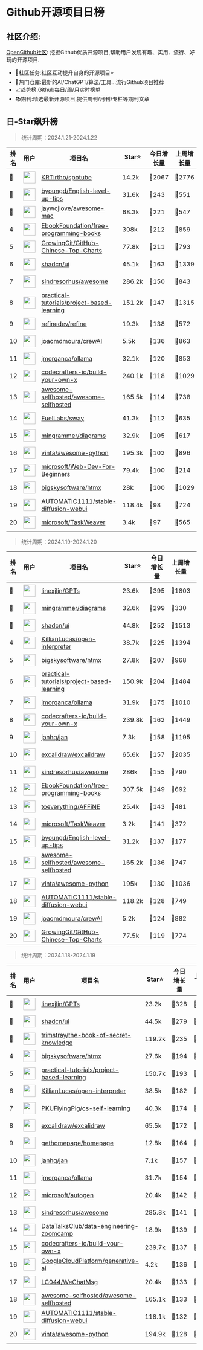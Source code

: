 # Github开源项目日榜

## 社区介绍:

[OpenGithub社区](http://open.itc.cn/): 挖掘Github优质开源项目,帮助用户发现有趣、实用、流行、好玩的开源项目.

- 🤝社区任务:社区互动提升自身的开源项目⭐
- 🌋热门仓库:最新的AI/ChatGPT/算法/工具...流行Github项目推荐
- 📈趋势榜:Github每日/周/月实时榜单
- 📚期刊:精选最新开源项目,提供周刊/月刊/专栏等期刊文章

## 日-Star飙升榜

> 统计周期：2024.1.21-2024.1.22

| 排名        |  用户     |  项目名          | Star⭐          | 今日增长量     | 上周增长量      |  开源时间   |
|------------|------------|---------------|---------------- |--------------|----------------|------------|
| 🥇 | <img src="https://avatars.githubusercontent.com/u/61944859?u=912270e4ade246b3f8555e7a8db6a58efe6f4587&v=4" alt="" size="32" height="32" width="32" data-view-component="true" class="avatar circle"> | [KRTirtho/spotube](https://github.com/KRTirtho/spotube)| 14.2k  | 🔺2067| 🔺2776 | 2021-02-14 |
| 🥈 | <img src="https://avatars.githubusercontent.com/u/16145783?u=d3427dc9181a9a33de66f739b98b282f4c3d13ed&v=4" alt="" size="32" height="32" width="32" data-view-component="true" class="avatar circle"> | [byoungd/English-level-up-tips](https://github.com/byoungd/English-level-up-tips)| 31.6k  | 🔺243| 🔺551 | 2017-05-30 |
| 🥉 | <img src="https://avatars.githubusercontent.com/u/1680273?u=4471b74deb9973096418a93960c664c5ea3bd159&v=4" alt="" size="32" height="32" width="32" data-view-component="true" class="avatar circle"> | [jaywcjlove/awesome-mac](https://github.com/jaywcjlove/awesome-mac)| 68.3k  | 🔺221| 🔺547 | 2016-07-17 |
| 4 | <img src="https://avatars.githubusercontent.com/u/14127308?v=4" alt="" size="32" height="32" width="32" data-view-component="true" class="avatar circle"> | [EbookFoundation/free-programming-books](https://github.com/EbookFoundation/free-programming-books)| 308k  | 🔺212| 🔺859 | 2013-10-11 |
| 5 | <img src="https://avatars.githubusercontent.com/u/21018904?u=bcc423f3536e0ea420dfe438d96b36a7ff2704d7&v=4" alt="" size="32" height="32" width="32" data-view-component="true" class="avatar circle"> | [GrowingGit/GitHub-Chinese-Top-Charts](https://github.com/GrowingGit/GitHub-Chinese-Top-Charts)| 77.8k  | 🔺211| 🔺793 | 2019-09-05 |
| 6 | <img src="https://avatars.githubusercontent.com/u/139895814?v=4" alt="" size="32" height="32" width="32" data-view-component="true" class="avatar circle"> | [shadcn/ui](https://github.com/shadcn/ui)| 45.1k  | 🔺163| 🔺1339 | 2023-01-04 |
| 7 | <img src="https://avatars.githubusercontent.com/u/170270?u=34acd557a042ac478d273a4621570cadb6b0bd89&v=4" alt="" size="32" height="32" width="32" data-view-component="true" class="avatar circle"> | [sindresorhus/awesome](https://github.com/sindresorhus/awesome)| 286.2k  | 🔺150| 🔺843 | 2014-07-11 |
| 8 | <img src="https://avatars.githubusercontent.com/u/89421154?v=4" alt="" size="32" height="32" width="32" data-view-component="true" class="avatar circle"> | [practical-tutorials/project-based-learning](https://github.com/practical-tutorials/project-based-learning)| 151.2k  | 🔺147| 🔺1315 | 2017-04-12 |
| 9 | <img src="https://avatars.githubusercontent.com/u/104967037?v=4" alt="" size="32" height="32" width="32" data-view-component="true" class="avatar circle"> | [refinedev/refine](https://github.com/refinedev/refine)| 19.3k  | 🔺138| 🔺572 | 2021-01-20 |
| 10 | <img src="https://avatars.githubusercontent.com/u/667063?u=c0ea6956bba58ee8baabb6568f0374263ed96f1d&v=4" alt="" size="32" height="32" width="32" data-view-component="true" class="avatar circle"> | [joaomdmoura/crewAI](https://github.com/joaomdmoura/crewAI)| 5.5k  | 🔺136| 🔺863 | 2023-10-27 |
| 11 | <img src="https://avatars.githubusercontent.com/u/251292?u=a7465aae734d2cbc12d26b885b07d466d969bf0c&v=4" alt="" size="32" height="32" width="32" data-view-component="true" class="avatar circle"> | [jmorganca/ollama](https://github.com/jmorganca/ollama)| 32.1k  | 🔺120| 🔺853 | 2023-06-27 |
| 12 | <img src="https://avatars.githubusercontent.com/u/58904235?v=4" alt="" size="32" height="32" width="32" data-view-component="true" class="avatar circle"> | [codecrafters-io/build-your-own-x](https://github.com/codecrafters-io/build-your-own-x)| 240.1k  | 🔺118| 🔺1029 | 2018-05-09 |
| 13 | <img src="https://avatars.githubusercontent.com/u/24270415?v=4" alt="" size="32" height="32" width="32" data-view-component="true" class="avatar circle"> | [awesome-selfhosted/awesome-selfhosted](https://github.com/awesome-selfhosted/awesome-selfhosted)| 165.5k  | 🔺114| 🔺738 | 2015-06-01 |
| 14 | <img src="https://avatars.githubusercontent.com/u/55993183?v=4" alt="" size="32" height="32" width="32" data-view-component="true" class="avatar circle"> | [FuelLabs/sway](https://github.com/FuelLabs/sway)| 41.3k  | 🔺112| 🔺635 | 2021-01-20 |
| 15 | <img src="https://avatars.githubusercontent.com/u/6178510?u=f9940c5492bc7ede04a9f2ea7df3aae973e45165&v=4" alt="" size="32" height="32" width="32" data-view-component="true" class="avatar circle"> | [mingrammer/diagrams](https://github.com/mingrammer/diagrams)| 32.9k  | 🔺105| 🔺617 | 2020-02-02 |
| 16 | <img src="https://avatars.githubusercontent.com/u/652070?u=95b472a9a11b64ee0f74512ad918d762d42c213c&v=4" alt="" size="32" height="32" width="32" data-view-component="true" class="avatar circle"> | [vinta/awesome-python](https://github.com/vinta/awesome-python)| 195.3k  | 🔺102| 🔺896 | 2014-06-28 |
| 17 | <img src="https://avatars.githubusercontent.com/u/6154722?v=4" alt="" size="32" height="32" width="32" data-view-component="true" class="avatar circle"> | [microsoft/Web-Dev-For-Beginners](https://github.com/microsoft/Web-Dev-For-Beginners)| 79.4k  | 🔺100| 🔺214 | 2020-11-10 |
| 18 | <img src="https://avatars.githubusercontent.com/u/48798027?v=4" alt="" size="32" height="32" width="32" data-view-component="true" class="avatar circle"> | [bigskysoftware/htmx](https://github.com/bigskysoftware/htmx)| 28k  | 🔺100| 🔺1029 | 2020-04-14 |
| 19 | <img src="https://avatars.githubusercontent.com/u/20920490?u=8bdc7c9401f507e51b55e558baa8184d4ed30c7d&v=4" alt="" size="32" height="32" width="32" data-view-component="true" class="avatar circle"> | [AUTOMATIC1111/stable-diffusion-webui](https://github.com/AUTOMATIC1111/stable-diffusion-webui)| 118.4k  | 🔺98| 🔺724 | 2022-08-22 |
| 20 | <img src="https://avatars.githubusercontent.com/u/6154722?v=4" alt="" size="32" height="32" width="32" data-view-component="true" class="avatar circle"> | [microsoft/TaskWeaver](https://github.com/microsoft/TaskWeaver)| 3.4k  | 🔺97| 🔺565 | 2023-09-11 |


> 统计周期：2024.1.19-2024.1.20

| 排名        |  用户     |  项目名          | Star⭐          | 今日增长量     | 上周增长量      |  开源时间   |
|------------|------------|---------------|---------------- |--------------|----------------|------------|
| 🥇 | <img src="https://avatars.githubusercontent.com/u/3595733?u=442ccd775c6a5c2bd262fb78c0fd458697081e30&v=4" alt="" size="32" height="32" width="32" data-view-component="true" class="avatar circle"> | [linexjlin/GPTs](https://github.com/linexjlin/GPTs)| 23.6k  | 🔺395| 🔺1803 | 2023-11-11 |
| 🥈 | <img src="https://avatars.githubusercontent.com/u/6178510?u=f9940c5492bc7ede04a9f2ea7df3aae973e45165&v=4" alt="" size="32" height="32" width="32" data-view-component="true" class="avatar circle"> | [mingrammer/diagrams](https://github.com/mingrammer/diagrams)| 32.6k  | 🔺299| 🔺330 | 2020-02-02 |
| 🥉 | <img src="https://avatars.githubusercontent.com/u/139895814?v=4" alt="" size="32" height="32" width="32" data-view-component="true" class="avatar circle"> | [shadcn/ui](https://github.com/shadcn/ui)| 44.8k  | 🔺252| 🔺1513 | 2023-01-04 |
| 4 | <img src="https://avatars.githubusercontent.com/u/63927363?u=9a5a30771011c3cfdde19cd51d18d85e7ed6d53f&v=4" alt="" size="32" height="32" width="32" data-view-component="true" class="avatar circle"> | [KillianLucas/open-interpreter](https://github.com/KillianLucas/open-interpreter)| 38.7k  | 🔺225| 🔺1394 | 2023-07-14 |
| 5 | <img src="https://avatars.githubusercontent.com/u/48798027?v=4" alt="" size="32" height="32" width="32" data-view-component="true" class="avatar circle"> | [bigskysoftware/htmx](https://github.com/bigskysoftware/htmx)| 27.8k  | 🔺207| 🔺968 | 2020-04-14 |
| 6 | <img src="https://avatars.githubusercontent.com/u/89421154?v=4" alt="" size="32" height="32" width="32" data-view-component="true" class="avatar circle"> | [practical-tutorials/project-based-learning](https://github.com/practical-tutorials/project-based-learning)| 150.9k  | 🔺204| 🔺1484 | 2017-04-12 |
| 7 | <img src="https://avatars.githubusercontent.com/u/251292?u=a7465aae734d2cbc12d26b885b07d466d969bf0c&v=4" alt="" size="32" height="32" width="32" data-view-component="true" class="avatar circle"> | [jmorganca/ollama](https://github.com/jmorganca/ollama)| 31.9k  | 🔺175| 🔺1010 | 2023-06-27 |
| 8 | <img src="https://avatars.githubusercontent.com/u/58904235?v=4" alt="" size="32" height="32" width="32" data-view-component="true" class="avatar circle"> | [codecrafters-io/build-your-own-x](https://github.com/codecrafters-io/build-your-own-x)| 239.8k  | 🔺162| 🔺1449 | 2018-05-09 |
| 9 | <img src="https://avatars.githubusercontent.com/u/102363196?v=4" alt="" size="32" height="32" width="32" data-view-component="true" class="avatar circle"> | [janhq/jan](https://github.com/janhq/jan)| 7.3k  | 🔺158| 🔺1195 | 2023-08-17 |
| 10 | <img src="https://avatars.githubusercontent.com/u/59452120?v=4" alt="" size="32" height="32" width="32" data-view-component="true" class="avatar circle"> | [excalidraw/excalidraw](https://github.com/excalidraw/excalidraw)| 65.6k  | 🔺157| 🔺2035 | 2020-01-02 |
| 11 | <img src="https://avatars.githubusercontent.com/u/170270?u=34acd557a042ac478d273a4621570cadb6b0bd89&v=4" alt="" size="32" height="32" width="32" data-view-component="true" class="avatar circle"> | [sindresorhus/awesome](https://github.com/sindresorhus/awesome)| 286k  | 🔺155| 🔺790 | 2014-07-11 |
| 12 | <img src="https://avatars.githubusercontent.com/u/14127308?v=4" alt="" size="32" height="32" width="32" data-view-component="true" class="avatar circle"> | [EbookFoundation/free-programming-books](https://github.com/EbookFoundation/free-programming-books)| 307.5k  | 🔺149| 🔺692 | 2013-10-11 |
| 13 | <img src="https://avatars.githubusercontent.com/u/78728988?v=4" alt="" size="32" height="32" width="32" data-view-component="true" class="avatar circle"> | [toeverything/AFFiNE](https://github.com/toeverything/AFFiNE)| 25.4k  | 🔺143| 🔺481 | 2022-08-01 |
| 14 | <img src="https://avatars.githubusercontent.com/u/6154722?v=4" alt="" size="32" height="32" width="32" data-view-component="true" class="avatar circle"> | [microsoft/TaskWeaver](https://github.com/microsoft/TaskWeaver)| 3.2k  | 🔺141| 🔺372 | 2023-09-11 |
| 15 | <img src="https://avatars.githubusercontent.com/u/16145783?u=d3427dc9181a9a33de66f739b98b282f4c3d13ed&v=4" alt="" size="32" height="32" width="32" data-view-component="true" class="avatar circle"> | [byoungd/English-level-up-tips](https://github.com/byoungd/English-level-up-tips)| 31.2k  | 🔺137| 🔺177 | 2017-05-30 |
| 16 | <img src="https://avatars.githubusercontent.com/u/24270415?v=4" alt="" size="32" height="32" width="32" data-view-component="true" class="avatar circle"> | [awesome-selfhosted/awesome-selfhosted](https://github.com/awesome-selfhosted/awesome-selfhosted)| 165.2k  | 🔺136| 🔺747 | 2015-06-01 |
| 17 | <img src="https://avatars.githubusercontent.com/u/652070?u=95b472a9a11b64ee0f74512ad918d762d42c213c&v=4" alt="" size="32" height="32" width="32" data-view-component="true" class="avatar circle"> | [vinta/awesome-python](https://github.com/vinta/awesome-python)| 195k  | 🔺130| 🔺1036 | 2014-06-28 |
| 18 | <img src="https://avatars.githubusercontent.com/u/20920490?u=8bdc7c9401f507e51b55e558baa8184d4ed30c7d&v=4" alt="" size="32" height="32" width="32" data-view-component="true" class="avatar circle"> | [AUTOMATIC1111/stable-diffusion-webui](https://github.com/AUTOMATIC1111/stable-diffusion-webui)| 118.2k  | 🔺128| 🔺749 | 2022-08-22 |
| 19 | <img src="https://avatars.githubusercontent.com/u/667063?u=c0ea6956bba58ee8baabb6568f0374263ed96f1d&v=4" alt="" size="32" height="32" width="32" data-view-component="true" class="avatar circle"> | [joaomdmoura/crewAI](https://github.com/joaomdmoura/crewAI)| 5.2k  | 🔺124| 🔺882 | 2023-10-27 |
| 20 | <img src="https://avatars.githubusercontent.com/u/21018904?u=bcc423f3536e0ea420dfe438d96b36a7ff2704d7&v=4" alt="" size="32" height="32" width="32" data-view-component="true" class="avatar circle"> | [GrowingGit/GitHub-Chinese-Top-Charts](https://github.com/GrowingGit/GitHub-Chinese-Top-Charts)| 77.5k  | 🔺119| 🔺774 | 2019-09-05 |


> 统计周期：2024.1.18-2024.1.19

| 排名        |  用户     |  项目名          | Star⭐          | 今日增长量     | 上周增长量      |  创建时间   |
|------------|------------|---------------|---------------- |--------------|----------------|------------|
| 🥇 | <img src="https://avatars.githubusercontent.com/u/3595733?u=442ccd775c6a5c2bd262fb78c0fd458697081e30&v=4" alt="" size="32" height="32" width="32" data-view-component="true" class="avatar circle"> | [linexjlin/GPTs](https://github.com/linexjlin/GPTs)| 23.2k  | 🔺328| 🔺1480 | 2023-11-11 |
| 🥈 | <img src="https://avatars.githubusercontent.com/u/139895814?v=4" alt="" size="32" height="32" width="32" data-view-component="true" class="avatar circle"> | [shadcn/ui](https://github.com/shadcn/ui)| 44.5k  | 🔺279| 🔺1610 | 2023-01-04 |
| 🥉 | <img src="https://avatars.githubusercontent.com/u/31127917?v=4" alt="" size="32" height="32" width="32" data-view-component="true" class="avatar circle"> | [trimstray/the-book-of-secret-knowledge](https://github.com/trimstray/the-book-of-secret-knowledge)| 119.2k  | 🔺235| 🔺901 | 2018-06-23 |
| 4 | <img src="https://avatars.githubusercontent.com/u/48798027?v=4" alt="" size="32" height="32" width="32" data-view-component="true" class="avatar circle"> | [bigskysoftware/htmx](https://github.com/bigskysoftware/htmx)| 27.6k  | 🔺194| 🔺829 | 2020-04-14 |
| 5 | <img src="https://avatars.githubusercontent.com/u/89421154?v=4" alt="" size="32" height="32" width="32" data-view-component="true" class="avatar circle"> | [practical-tutorials/project-based-learning](https://github.com/practical-tutorials/project-based-learning)| 150.7k  | 🔺193| 🔺1463 | 2017-04-12 |
| 6 | <img src="https://avatars.githubusercontent.com/u/63927363?u=9a5a30771011c3cfdde19cd51d18d85e7ed6d53f&v=4" alt="" size="32" height="32" width="32" data-view-component="true" class="avatar circle"> | [KillianLucas/open-interpreter](https://github.com/KillianLucas/open-interpreter)| 38.5k  | 🔺182| 🔺1402 | 2023-07-14 |
| 7 | <img src="https://avatars.githubusercontent.com/u/60659728?u=6d9732dc87e3cf8d6952b25499519c2c3f289680&v=4" alt="" size="32" height="32" width="32" data-view-component="true" class="avatar circle"> | [PKUFlyingPig/cs-self-learning](https://github.com/PKUFlyingPig/cs-self-learning)| 40.3k  | 🔺174| 🔺548 | 2021-10-20 |
| 8 | <img src="https://avatars.githubusercontent.com/u/59452120?v=4" alt="" size="32" height="32" width="32" data-view-component="true" class="avatar circle"> | [excalidraw/excalidraw](https://github.com/excalidraw/excalidraw)| 65.5k  | 🔺172| 🔺2308 | 2020-01-02 |
| 9 | <img src="https://avatars.githubusercontent.com/u/122929872?v=4" alt="" size="32" height="32" width="32" data-view-component="true" class="avatar circle"> | [gethomepage/homepage](https://github.com/gethomepage/homepage)| 12.8k  | 🔺164| 🔺483 | 2022-08-24 |
| 10 | <img src="https://avatars.githubusercontent.com/u/102363196?v=4" alt="" size="32" height="32" width="32" data-view-component="true" class="avatar circle"> | [janhq/jan](https://github.com/janhq/jan)| 7.1k  | 🔺157| 🔺1237 | 2023-08-17 |
| 11 | <img src="https://avatars.githubusercontent.com/u/251292?u=a7465aae734d2cbc12d26b885b07d466d969bf0c&v=4" alt="" size="32" height="32" width="32" data-view-component="true" class="avatar circle"> | [jmorganca/ollama](https://github.com/jmorganca/ollama)| 31.7k  | 🔺154| 🔺973 | 2023-06-27 |
| 12 | <img src="https://avatars.githubusercontent.com/u/6154722?v=4" alt="" size="32" height="32" width="32" data-view-component="true" class="avatar circle"> | [microsoft/autogen](https://github.com/microsoft/autogen)| 20.4k  | 🔺142| 🔺827 | 2023-08-18 |
| 13 | <img src="https://avatars.githubusercontent.com/u/170270?u=34acd557a042ac478d273a4621570cadb6b0bd89&v=4" alt="" size="32" height="32" width="32" data-view-component="true" class="avatar circle"> | [sindresorhus/awesome](https://github.com/sindresorhus/awesome)| 285.8k  | 🔺141| 🔺759 | 2014-07-11 |
| 14 | <img src="https://avatars.githubusercontent.com/u/72699292?v=4" alt="" size="32" height="32" width="32" data-view-component="true" class="avatar circle"> | [DataTalksClub/data-engineering-zoomcamp](https://github.com/DataTalksClub/data-engineering-zoomcamp)| 18.9k  | 🔺139| 🔺1522 | 2021-10-21 |
| 15 | <img src="https://avatars.githubusercontent.com/u/58904235?v=4" alt="" size="32" height="32" width="32" data-view-component="true" class="avatar circle"> | [codecrafters-io/build-your-own-x](https://github.com/codecrafters-io/build-your-own-x)| 239.7k  | 🔺137| 🔺1420 | 2018-05-09 |
| 16 | <img src="https://avatars.githubusercontent.com/u/2810941?v=4" alt="" size="32" height="32" width="32" data-view-component="true" class="avatar circle"> | [GoogleCloudPlatform/generative-ai](https://github.com/GoogleCloudPlatform/generative-ai)| 4.2k  | 🔺136| 🔺224 | 2023-05-05 |
| 17 | <img src="https://avatars.githubusercontent.com/u/95485601?u=a8d780d2fca71e6b5b1bebfbd8f17baaddb8d049&v=4" alt="" size="32" height="32" width="32" data-view-component="true" class="avatar circle"> | [LC044/WeChatMsg](https://github.com/LC044/WeChatMsg)| 20.4k  | 🔺133| 🔺1073 | 2023-01-11 |
| 18 | <img src="https://avatars.githubusercontent.com/u/24270415?v=4" alt="" size="32" height="32" width="32" data-view-component="true" class="avatar circle"> | [awesome-selfhosted/awesome-selfhosted](https://github.com/awesome-selfhosted/awesome-selfhosted)| 165.1k  | 🔺133| 🔺718 | 2015-06-01 |
| 19 | <img src="https://avatars.githubusercontent.com/u/20920490?u=8bdc7c9401f507e51b55e558baa8184d4ed30c7d&v=4" alt="" size="32" height="32" width="32" data-view-component="true" class="avatar circle"> | [AUTOMATIC1111/stable-diffusion-webui](https://github.com/AUTOMATIC1111/stable-diffusion-webui)| 118.1k  | 🔺132| 🔺706 | 2022-08-22 |
| 20 | <img src="https://avatars.githubusercontent.com/u/652070?u=95b472a9a11b64ee0f74512ad918d762d42c213c&v=4" alt="" size="32" height="32" width="32" data-view-component="true" class="avatar circle"> | [vinta/awesome-python](https://github.com/vinta/awesome-python)| 194.9k  | 🔺128| 🔺1026 | 2014-06-28 |



